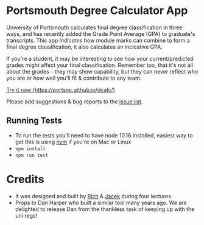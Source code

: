 # Portsmouth Degree Calculator App

University of Portsmouth calculates final degree classification in three ways, and has recently added the Grade Point Average (GPA) to graduate's transcripts.  This app _indicates_ how module marks can combine to form a final degree classification, it also calculates an incicative GPA.

If you're a student, it may be interesting to see how your current/predicted grades might affect your final classification.  Remember too, that it's not all about the grades - they may show capability, but they can never reflect who you are or how well you'll fit & contribute to any team.

[Try it now (https://portsoc.github.io/dcalc/)](https://portsoc.github.io/dcalc/)

Please add suggestions & bug reports to the [issue list](https://github.com/portsoc/dcalc/issues).

## Running Tests
- To run the tests you'll need to have node 10.16 installed, easiest way to get this is using [nvm](https://github.com/nvm-sh/nvm) if you're on Mac or Linux
- `npm install`
- `npm run test`

# Credits
* It was designed and built by [Rich](https://github.com/ear1grey) & [Jacek](https://github.com/jacekkopecky) during four lectures.
* Props to Dan Harper who built a similar tool many years ago.  We are delighted to release Dan from the thankless task of keeping up with the uni regs!
